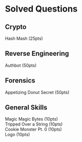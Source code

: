 # Solved Questions

## Crypto
Hash Mash (25pts)  

## Reverse Engineering
Authbot (50pts)  

## Forensics
Appetizing Donut Secret (50pts)

## General Skills
Magic Magic Bytes (10pts)  
Tripped Over a String (10pts)  
Cookie Monster Pt. 0 (10pts)  
Logo (10pts)  
